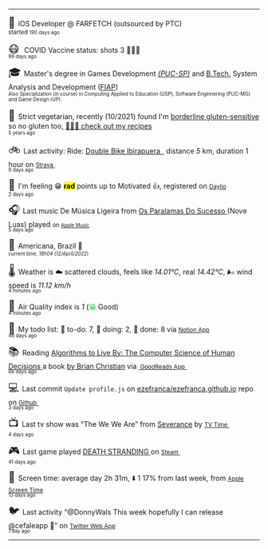 
<hr/>
<p><span style="font-size: 150%" class="darkmode-ignore">💼&nbsp;</span><span class="itemline" id="job"><span class="new-box">iOS Developer @ FARFETCH (outsourced by PTC) &nbsp;<br/><sup> started <span style="line-height: 50%;" class="timeText"><small class="text-muted">190 days ago </small></span></sup></span></span></p>
<p><span style="font-size: 150%" class="darkmode-ignore emojiText">😷&nbsp;</span><span class="itemline" id="vaccine"><span class="darkmode-ignore">&nbsp;</span>COVID Vaccine status: shots 3 <span class="darkmode-ignore">💉💉💉</span> &nbsp; <br/><sup><span style="line-height: 50%;" class="timeText"><small class="text-muted">99 days ago </small></span></sup></span></p>
<p><span style="font-size: 150%" class="darkmode-ignore emojiText">🎓&nbsp;</span><span class="itemline" id="studies"><span class="new-box">Master's degree in Games Development <a href="https://www.pucsp.br/pos-graduacao/mestrado-e-doutorado/desenvolvimento-de-jogos-digitais"><var>(PUC-SP)</var></a> and <a href="https://en.wikipedia.org/wiki/Bachelor_of_Technology">B.Tech.</a> System Analysis and Development (<a href="https://en.wikipedia.org/wiki/Faculdade_de_Informática_e_Administração_Paulista">FIAP</a>) &nbsp;<br/><sup><small class="text-muted">Also Specialization (in course) in Computing Applied to Education (USP), Software Enginnering (PUC-MG) and Game Design (UP).</small></sup></span></span></p>
<p><span style="font-size: 150%" class="darkmode-ignore emojiText">🌱&nbsp;</span><span class="itemline" id="cousine"><span class="new-box">Strict vegetarian, recently (10/2021) found I'm <a class="darkmode-ignore" href="https://pubmed.ncbi.nlm.nih.gov/11374684/">borderline gluten-sensitive</a> so no gluten too, <a class="darkmode-ignore" href="https://ezequiel.app/cousine.html"><span class="darkmode-ignore">👨🏻‍🍳 </span> check out my recipes</a>&nbsp; <br/><sup><small class="text-muted">5 years ago </small></sup></span></span></p>
<p><span style="font-size: 150%" class="darkmode-ignore emojiText">🚲&nbsp;</span><span class="itemline" id="strava"><span class="new-box">Last activity: Ride: <a class="darkmode-ignore" href="https://ift.tt/u8oyW1x"> Double Bike Ibirapuera </a>, distance <var>5</var> km, duration 1 hour on <a class="darkmode-ignore" href="https://ift.tt/u8oyW1x"> <small class="darkmode-ignore">Strava&nbsp;</small></a> <br/><sup><span style="line-height: 50%;" class="timeText"><small class="text-muted">9 days ago </small></span></sup></span></span></p>
<p><span style="font-size: 150%" class="darkmode-ignore emojiText">🧠&nbsp;</span><span class="itemline" id="mood"><span class="new-box">I'm feeling <span class="darkmode-ignore">😁</span> <mark><strong>rad</strong></mark> points up to Motivated <span class="darkmode-ignore">👍</span>, registered on <a class="darkmode-ignore" href="https://daylio.net/"><small class="darkmode-ignore">Daylio</small></a>&nbsp; <br/><sup><span style="line-height: 50%;" class="timeText"><small class="text-muted">2 days ago </small></span></sup> </span></span></p>
<p><span style="font-size: 150%" class="darkmode-ignore emojiText">🎧&nbsp;</span><span class="itemline" id="lastfm" style="opacity: 1;"><span class="new-box">Last music De Música Ligeira from <a class="darkmode-ignore" href="https://www.last.fm/music/Os+Paralamas+Do+Sucesso/_/De+M%C3%BAsica+Ligeira"> Os Paralamas Do Sucesso </a> (Nove Luas) played <small>on <a class="darkmode-ignore" href="https://music.apple.com/profile/ezequielapp"><small class="darkmode-ignore">Apple Music</small></a></small>&nbsp; <br/><sup><span style="line-height: 50%;" class="timeText"><small class="text-muted">5 days ago </small></span></sup></span></span></p>
<p><span style="font-size: 150%" class="darkmode-ignore emojiText">📍&nbsp;</span><span class="itemline" id="location" style="opacity: 1;"><span class="new-box">Americana, Brazil <span class="darkmode-ignore">🌙</span>  <br/><sup><small class="text-muted"> current time, <var>18h</var><var>04</var> (<var>12/April/2022</var>)</small></sup></span></span></p>
<p><span style="font-size: 150%" class="darkmode-ignore emojiText">🌡&nbsp;</span><span class="itemline" id="weather"><span class="new-box">Weather is <span class="darkmode-ignore">☁️</span> scattered clouds, feels like <var>14.01°C</var>, real <var>14.42°C</var>, <span class="darkmode-ignore">🌬</span> wind speed is <var> 11.12 km/h</var> <br/><sup><span style="line-height: 50%;" class="timeText"><small class="text-muted">4 minutes ago </small></span></sup></span></span></p>
<p><span style="font-size: 150%" class="darkmode-ignore emojiText">💨&nbsp;</span><span class="itemline" id="airquality"><span class="new-box">Air Quality index is <var>1</var> (<span class="darkmode-ignore" style="color: transparent; text-shadow: 0 0 0#00e400"><span class="darkmode-ignore">😁</span></span> Good) <br/><sup><span style="line-height: 50%;" class="timeText"><small class="text-muted">4 minutes ago </small></span></sup></span></span></p>
<p><span style="font-size: 150%" class="darkmode-ignore emojiText">📝&nbsp;</span><span class="itemline" id="todo" style="opacity: 1;"><span class="new-box">My todo list: <span class="darkmode-ignore">📕</span> to-do: 7, <span class="darkmode-ignore">📒</span> doing: 2, <span class="darkmode-ignore">📗</span> done: 8 via <a href="https://www.notion.so/ezefranca/"><small class="darkmode-ignore">Notion App</small></a>&nbsp; <br/><sup><span style="line-height: 50%;" class="timeText"><small class="text-muted">46 days ago </small></span></sup></span></span></p>
<p><span style="font-size: 150%" class="darkmode-ignore emojiText">📚&nbsp;</span><span class="itemline" id="book" style="opacity: 1;"><span class="new-box">Reading <a class="darkmode-ignore" href="https://www.goodreads.com/book/show/25666050-algorithms-to-live-by"> Algorithms to Live By: The Computer Science of Human Decisions </a> a book <a class="darkmode-ignore" href="https://www.goodreads.com/author/show/4199891.Brian_Christian"> by Brian Christian</a> via <a class="darkmode-ignore" href="https://www.goodreads.com/user/show/21512585"> <small class="darkmode-ignore">&nbsp;GoodReads App&nbsp;</small></a> <br/><sup><span style="line-height: 50%;" class="timeText"><small class="text-muted">66 days ago </small></span></sup></span></span></p>
<p><span style="font-size: 150%" class="darkmode-ignore emojiText">💻&nbsp;</span><span class="itemline" id="github"><span class="new-box">Last commit <code>Update profile.js</code> on <a class="darkmode-ignore" href="https://github.com/ezefranca/ezefranca.github.io/commit/b10222c67f2294cbeb037c84afa46f35d1b84411"> ezefranca/ezefranca.github.io</a> repo on <a class="darkmode-ignore" href="https://github.com/ezefranca/ezefranca.github.io/commit/b10222c67f2294cbeb037c84afa46f35d1b84411"> <small class="darkmode-ignore">Github</small> </a>&nbsp; <br/><sup><span style="line-height: 50%;" class="timeText"><small class="text-muted">3 days ago </small></span></sup></span></span></p>
<p><span style="font-size: 150%" class="darkmode-ignore emojiText">📺&nbsp;</span><span class="itemline" id="tv" style="opacity: 1;"><span class="new-box">Last tv show was <q class="markquote">The We We Are</q> from <a class="darkmode-ignore" href="https://www.tvtime.com/en/show/371980/episode/8891229 ">Severance</a> by <a class="darkmode-ignore" href="https://www.tvtime.com/en/show/371980/episode/8891229 "><small class="darkmode-ignore">TV Time </small></a>&nbsp; <br/><sup><span style="line-height: 50%;" class="timeText"><small class="text-muted">4 days ago </small></span></sup></span></span></p>
<p><span style="font-size: 150%" class="darkmode-ignore emojiText">🎮&nbsp;</span><span class="itemline" id="steam" style="opacity: 1;"><span class="new-box">Last game played <a class="darkmode-ignore" href="https://store.steampowered.com/app/1316286541 "> DEATH STRANDING </a> on <a class="darkmode-ignore" href="https://steamcommunity.com/id/ezequielapp/ "><small class="darkmode-ignore">Steam </small></a>&nbsp;  <br/><sup><span style="line-height: 50%;" class="timeText"><small class="text-muted">41 days ago </small></span></sup></span></span></p>
<p><span style="font-size: 150%" class="darkmode-ignore emojiText">📱&nbsp;</span><span class="itemline" id="screentime"><span class="new-box">Screen time: average day 2h 31m,  <span class="darkmode-ignore">⬇️</span> 1 17% from last week, from <a href="https://twitter.com/ezefranca/status/1488891719399710722"><small class="darkmode-ignore">Apple Screen Time</small></a>&nbsp; <br/><sup><span style="line-height: 50%;" class="timeText"><small class="text-muted">13 days ago </small></span></sup></span></span></p>
<p><span style="font-size: 150%" class="darkmode-ignore emojiText">🐦&nbsp;</span><span class="itemline" id="twitter"><span class="new-box">Last activity <q class="markquote">@DonnyWals This week hopefully I can release @cefaleapp 🙏</q> on <a class="darkmode-ignore" href="https://twitter.com/ezefranca/status/1513505859493584903"> <small class="darkmode-ignore">Twitter Web App</small></a>&nbsp;   <br/><sup><span style="line-height: 50%;" class="timeText"><small class="text-muted">1 day ago </small></span></sup></span></span></p>
<hr/>
